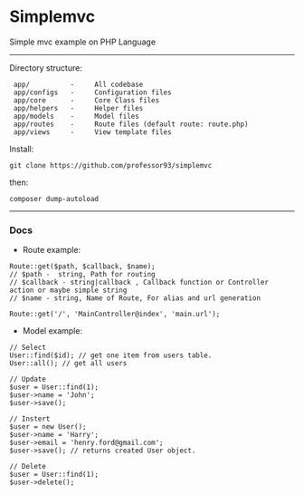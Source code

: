 # Simplemvc
Simple mvc example on PHP Language

---
Directory structure:
```
 app/          -     All codebase 
 app/configs   -     Configuration files
 app/core      -     Core Class files
 app/helpers   -     Helper files
 app/models    -     Model files
 app/routes    -     Route files (default route: route.php)
 app/views     -     View template files
```

Install:

`git clone https://github.com/professor93/simplemvc`

then:

`composer dump-autoload`

---
### Docs
- Route example:

```
Route::get($path, $callback, $name);
// $path -  string, Path for routing
// $callback - string|callback , Callback function or Controller action or maybe simple string
// $name - string, Name of Route, For alias and url generation

Route::get('/', 'MainController@index', 'main.url');

```

- Model example: 
```
// Select
User::find($id); // get one item from users table.
User::all(); // get all users

// Update
$user = User::find(1);
$user->name = 'John';
$user->save();

// Instert
$user = new User();
$user->name = 'Harry';
$user->email = 'henry.ford@gmail.com';
$user->save(); // returns created User object.

// Delete
$user = User::find(1);
$user->delete();
```